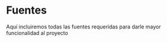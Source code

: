 # Fuentes

Aquí incluiremos todas las fuentes requeridas para darle mayor funcionalidad al proyecto
